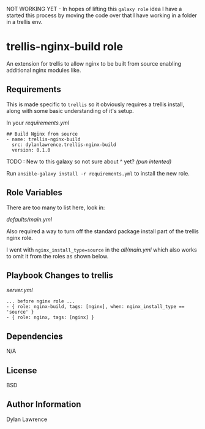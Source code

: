 
NOT WORKING YET - In hopes of lifting this `galaxy role` idea I have a started this process by moving the code over that I have working in a folder in a trellis env. 

trellis-nginx-build role
=========

An extension for trellis to allow nginx to be built from source enabling additional nginx modules like.

Requirements
------------

This is made specific to `trellis` so it obviously requires a trellis install, along with some basic understanding of it's setup. 


In your _requirements.yml_

    ## Build Nginx from source
    - name: trellis-nginx-build
      src: dylanlawrence.trellis-nginx-build
      version: 0.1.0

TODO : New to this galaxy so not sure about ^ yet?
_(pun intented)_

Run `ansible-galaxy install -r requirements.yml` to install the new role.


Role Variables
--------------

There are too many to list here, look in: 

_defaults/main.yml_

Also required a way to turn off the standard package install part of the trellis nginx role.

I went with `nginx_install_type=source` in the _all/main.yml_ which also works to omit it from the roles as shown below. 

Playbook Changes to trellis
----------------

_server.yml_
    
    ... before nginx role ...
    - { role: nginx-build, tags: [nginx], when: nginx_install_type == 'source' }
    - { role: nginx, tags: [nginx] }


Dependencies
------------

N/A

License
-------

BSD

Author Information
------------------

Dylan Lawrence


